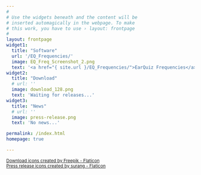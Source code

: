 ```yaml
---
#
# Use the widgets beneath and the content will be
# inserted automagically in the webpage. To make
# this work, you have to use › layout: frontpage
#
layout: frontpage
widget1:
  title: "Software"
  url: '/EQ_Frequencies/'
  image: EQ_Freq_Screenshot_2.png
  text: '<a href="{ site.url }/EQ_Frequencies/">EarQuiz Frequencies</a>: learn frequency bands, equalize consciously!'
widget2:
  title: "Download"
  # url: ''
  image: download_128.png
  text: 'Waiting for releases...'
widget3:
  title: "News"
  # url: ''
  image: press-release.png
  text: 'No news...'

permalink: /index.html
homepage: true

---
```

<a href="https://www.flaticon.com/free-icons/download" title="download icons"><small>Download icons created by Freepik - Flaticon</small></a><br />
<a href="https://www.flaticon.com/free-icons/press-release" title="press release icons"><small>Press release icons created by surang - Flaticon</small></a>
